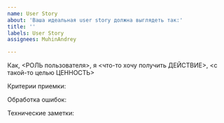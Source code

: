 ```yaml
---
name: User Story
about: 'Ваша идеальная user story должна выглядеть так:'
title: ''
labels: User Story
assignees: MuhinAndrey

---
```


Как, <РОЛЬ пользователя>, я <что-то хочу получить ДЕЙСТВИЕ>, <с такой-то целью ЦЕННОСТЬ>

Критерии приемки:

Обработка ошибок:

Технические заметки:
